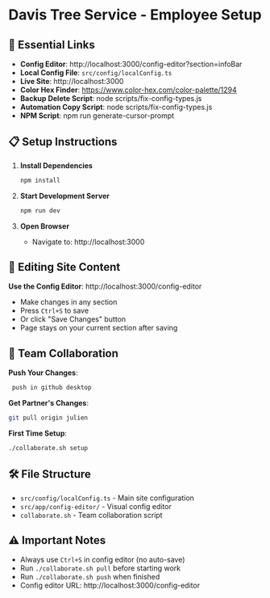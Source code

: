 # Davis Tree Service - Employee Setup

## 🔗 Essential Links

- **Config Editor**: http://localhost:3000/config-editor?section=infoBar
- **Local Config File**: `src/config/localConfig.ts`
- **Live Site**: http://localhost:3000
- **Color Hex Finder**: https://www.color-hex.com/color-palette/1294
- **Backup Delete Script**: node scripts/fix-config-types.js
- **Automation Copy Script**: node scripts/fix-config-types.js
- **NPM Script**: npm run generate-cursor-prompt

## 📋 Setup Instructions

1. **Install Dependencies**

   ```bash
   npm install
   ```

2. **Start Development Server**

   ```bash
   npm run dev
   ```

3. **Open Browser**
   - Navigate to: http://localhost:3000

## 🎨 Editing Site Content

**Use the Config Editor**: http://localhost:3000/config-editor

- Make changes in any section
- Press `Ctrl+S` to save
- Or click "Save Changes" button
- Page stays on your current section after saving

## 🤝 Team Collaboration

**Push Your Changes**:

```bash
 push in github desktop
```

**Get Partner's Changes**:

```bash
git pull origin julien
```

**First Time Setup**:

```bash
./collaborate.sh setup
```

## 🛠️ File Structure

- `src/config/localConfig.ts` - Main site configuration
- `src/app/config-editor/` - Visual config editor
- `collaborate.sh` - Team collaboration script

## ⚠️ Important Notes

- Always use `Ctrl+S` in config editor (no auto-save)
- Run `./collaborate.sh pull` before starting work
- Run `./collaborate.sh push` when finished
- Config editor URL: http://localhost:3000/config-editor
